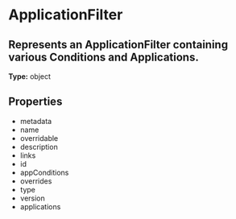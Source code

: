 # ApplicationFilter

## Represents an ApplicationFilter containing various Conditions and Applications.

**Type:** object

## Properties
* metadata
* name
* overridable
* description
* links
* id
* appConditions
* overrides
* type
* version
* applications
